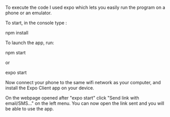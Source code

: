 To execute the code I used expo which lets you easily run the program on a phone or an emulator.

To start, in the console type :

npm install

To launch the app, run:

npm start

or 

expo start

Now connect your phone to the same wifi network as your computer, and install the Expo Client app on your device.

On the webpage opened after "expo start" click "Send link with email/SMS..." on the left menu.
You can now open the link sent and you will be able to use the app.
